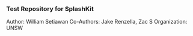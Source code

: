 ### Test Repository for SplashKit
Author: William Setiawan
Co-Authors: Jake Renzella, Zac S
Organization: UNSW